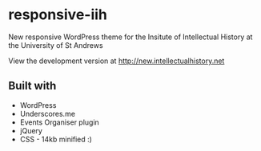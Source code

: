# responsive-iih
New responsive WordPress theme for the Insitute of Intellectual History at the University of St Andrews

View the development version at http://new.intellectualhistory.net

## Built with
* WordPress
* Underscores.me
* Events Organiser plugin
* jQuery
* CSS - 14kb minified :)
